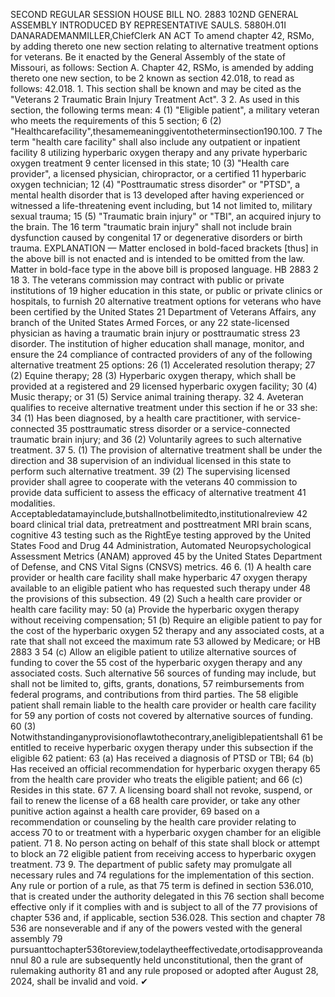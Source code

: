 SECOND REGULAR SESSION
HOUSE BILL NO. 2883
102ND GENERAL ASSEMBLY
INTRODUCED BY REPRESENTATIVE SAULS.
5880H.01I DANARADEMANMILLER,ChiefClerk
AN ACT
To amend chapter 42, RSMo, by adding thereto one new section relating to alternative
treatment options for veterans.
Be it enacted by the General Assembly of the state of Missouri, as follows:
Section A. Chapter 42, RSMo, is amended by adding thereto one new section, to be
2 known as section 42.018, to read as follows:
42.018. 1. This section shall be known and may be cited as the "Veterans
2 Traumatic Brain Injury Treatment Act".
3 2. As used in this section, the following terms mean:
4 (1) "Eligible patient", a military veteran who meets the requirements of this
5 section;
6 (2) "Healthcarefacility",thesamemeaninggiventotheterminsection190.100.
7 The term "health care facility" shall also include any outpatient or inpatient facility
8 utilizing hyperbaric oxygen therapy and any private hyperbaric oxygen treatment
9 center licensed in this state;
10 (3) "Health care provider", a licensed physician, chiropractor, or a certified
11 hyperbaric oxygen technician;
12 (4) "Posttraumatic stress disorder" or "PTSD", a mental health disorder that is
13 developed after having experienced or witnessed a life-threatening event including, but
14 not limited to, military sexual trauma;
15 (5) "Traumatic brain injury" or "TBI", an acquired injury to the brain. The
16 term "traumatic brain injury" shall not include brain dysfunction caused by congenital
17 or degenerative disorders or birth trauma.
EXPLANATION — Matter enclosed in bold-faced brackets [thus] in the above bill is not enacted and is
intended to be omitted from the law. Matter in bold-face type in the above bill is proposed language.
HB 2883 2
18 3. The veterans commission may contract with public or private institutions of
19 higher education in this state, or public or private clinics or hospitals, to furnish
20 alternative treatment options for veterans who have been certified by the United States
21 Department of Veterans Affairs, any branch of the United States Armed Forces, or any
22 state-licensed physician as having a traumatic brain injury or posttraumatic stress
23 disorder. The institution of higher education shall manage, monitor, and ensure the
24 compliance of contracted providers of any of the following alternative treatment
25 options:
26 (1) Accelerated resolution therapy;
27 (2) Equine therapy;
28 (3) Hyperbaric oxygen therapy, which shall be provided at a registered and
29 licensed hyperbaric oxygen facility;
30 (4) Music therapy; or
31 (5) Service animal training therapy.
32 4. Aveteran qualifies to receive alternative treatment under this section if he or
33 she:
34 (1) Has been diagnosed, by a health care practitioner, with service-connected
35 posttraumatic stress disorder or a service-connected traumatic brain injury; and
36 (2) Voluntarily agrees to such alternative treatment.
37 5. (1) The provision of alternative treatment shall be under the direction and
38 supervision of an individual licensed in this state to perform such alternative treatment.
39 (2) The supervising licensed provider shall agree to cooperate with the veterans
40 commission to provide data sufficient to assess the efficacy of alternative treatment
41 modalities. Acceptabledatamayinclude,butshallnotbelimitedto,institutionalreview
42 board clinical trial data, pretreatment and posttreatment MRI brain scans, cognitive
43 testing such as the RightEye testing approved by the United States Food and Drug
44 Administration, Automated Neuropsychological Assessment Metrics (ANAM) approved
45 by the United States Department of Defense, and CNS Vital Signs (CNSVS) metrics.
46 6. (1) A health care provider or health care facility shall make hyperbaric
47 oxygen therapy available to an eligible patient who has requested such therapy under
48 the provisions of this subsection.
49 (2) Such a health care provider or health care facility may:
50 (a) Provide the hyperbaric oxygen therapy without receiving compensation;
51 (b) Require an eligible patient to pay for the cost of the hyperbaric oxygen
52 therapy and any associated costs, at a rate that shall not exceed the maximum rate
53 allowed by Medicare; or
HB 2883 3
54 (c) Allow an eligible patient to utilize alternative sources of funding to cover the
55 cost of the hyperbaric oxygen therapy and any associated costs. Such alternative
56 sources of funding may include, but shall not be limited to, gifts, grants, donations,
57 reimbursements from federal programs, and contributions from third parties. The
58 eligible patient shall remain liable to the health care provider or health care facility for
59 any portion of costs not covered by alternative sources of funding.
60 (3) Notwithstandinganyprovisionoflawtothecontrary,aneligiblepatientshall
61 be entitled to receive hyperbaric oxygen therapy under this subsection if the eligible
62 patient:
63 (a) Has received a diagnosis of PTSD or TBI;
64 (b) Has received an official recommendation for hyperbaric oxygen therapy
65 from the health care provider who treats the eligible patient; and
66 (c) Resides in this state.
67 7. A licensing board shall not revoke, suspend, or fail to renew the license of a
68 health care provider, or take any other punitive action against a health care provider,
69 based on a recommendation or counseling by the health care provider relating to access
70 to or treatment with a hyperbaric oxygen chamber for an eligible patient.
71 8. No person acting on behalf of this state shall block or attempt to block an
72 eligible patient from receiving access to hyperbaric oxygen treatment.
73 9. The department of public safety may promulgate all necessary rules and
74 regulations for the implementation of this section. Any rule or portion of a rule, as that
75 term is defined in section 536.010, that is created under the authority delegated in this
76 section shall become effective only if it complies with and is subject to all of the
77 provisions of chapter 536 and, if applicable, section 536.028. This section and chapter
78 536 are nonseverable and if any of the powers vested with the general assembly
79 pursuanttochapter536toreview,todelaytheeffectivedate,ortodisapproveandannul
80 a rule are subsequently held unconstitutional, then the grant of rulemaking authority
81 and any rule proposed or adopted after August 28, 2024, shall be invalid and void.
✔